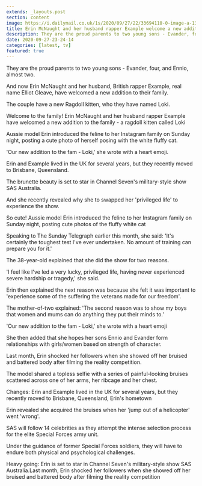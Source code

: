 ```yaml
---
extends: _layouts.post
section: content
image: https://i.dailymail.co.uk/1s/2020/09/27/22/33694110-0-image-a-13_1601243908561.jpg 
title: Erin McNaught and her husband rapper Example welcome a new addition 
description: They are the proud parents to two young sons - Evander, four, and Ennio, almost two. 
date: 2020-09-27-23-24-14 
categories: [latest, tv] 
featured: true 
--- 
```

They are the proud parents to two young sons - Evander, four, and Ennio, almost two.

And now Erin McNaught and her husband, British rapper Example, real name Elliot Gleave, have welcomed a new addition to their family.

The couple have a new Ragdoll kitten, who they have named Loki.

Welcome to the family! Erin McNaught and her husband rapper Example have welcomed a new addition to the family - a ragdoll kitten called Loki

Aussie model Erin introduced the feline to her Instagram family on Sunday night, posting a cute photo of herself posing with the white fluffy cat.

'Our new addition to the fam - Loki,' she wrote with a heart emoji.

Erin and Example lived in the UK for several years, but they recently moved to Brisbane, Queensland.

The brunette beauty is set to star in Channel Seven's military-style show SAS Australia.

And she recently revealed why she to swapped her 'privileged life' to experience the show. 

So cute! Aussie model Erin introduced the feline to her Instagram family on Sunday night, posting cute photos of the fluffy white cat 

Speaking to The Sunday Telegraph earlier this month, she said: 'It's certainly the toughest test I've ever undertaken. No amount of training can prepare you for it.'

The 38-year-old explained that she did the show for two reasons.

'I feel like I've led a very lucky, privileged life, having never experienced severe hardship or tragedy,' she said.

Erin then explained the next reason was because she felt it was important to 'experience some of the suffering the veterans made for our freedom'.

The mother-of-two explained: 'The second reason was to show my boys that women and mums can do anything they put their minds to.'

'Our new addition to the fam - Loki,' she wrote with a heart emoji

She then added that she hopes her sons Ennio and Evander form relationships with girls/women based on strength of character.

Last month, Erin shocked her followers when she showed off her bruised and battered body after filming the reality competition.

The model shared a topless selfie with a series of painful-looking bruises scattered across one of her arms, her ribcage and her chest.

Changes: Erin and Example lived in the UK for several years, but they recently moved to Brisbane, Queensland, Erin's hometown

Erin revealed she acquired the bruises when her 'jump out of a helicopter' went 'wrong'.

SAS will follow 14 celebrities as they attempt the intense selection process for the elite Special Forces army unit.

Under the guidance of former Special Forces soldiers, they will have to endure both physical and psychological challenges.

Heavy going: Erin is set to star in Channel Seven's military-style show SAS Australia.Last month, Erin shocked her followers when she showed off her bruised and battered body after filming the reality competition

